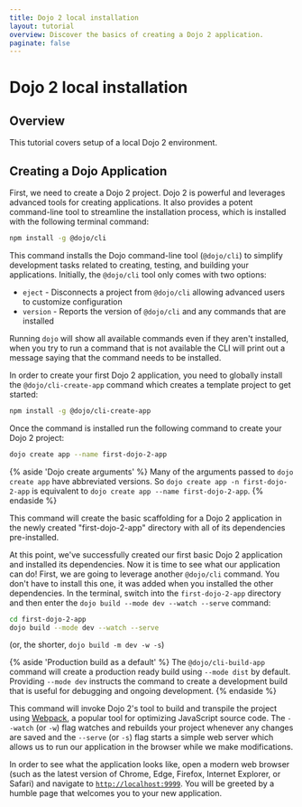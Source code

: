 ```yaml
---
title: Dojo 2 local installation
layout: tutorial
overview: Discover the basics of creating a Dojo 2 application.
paginate: false
---
```


# Dojo 2 local installation

## Overview
This tutorial covers setup of a local Dojo 2 environment.

## Creating a Dojo Application
First, we need to create a Dojo 2 project. Dojo 2 is powerful and leverages advanced tools for creating applications. It also provides a potent command-line tool to streamline the installation process, which is installed with the following terminal command:

```bash
npm install -g @dojo/cli
```

This command installs the Dojo command-line tool (`@dojo/cli`) to simplify development tasks related to creating, testing, and building your applications. Initially, the `@dojo/cli` tool only comes with two options:
* `eject` - Disconnects a project from `@dojo/cli` allowing advanced users to customize configuration
* `version` - Reports the version of `@dojo/cli` and any commands that are installed

Running `dojo` will show all available commands even if they aren't installed, when you try to run a command that is not available the CLI will print out a message saying that the command needs to be installed.

In order to create your first Dojo 2 application, you need to globally install the `@dojo/cli-create-app` command which creates a template project to get started:

```bash
npm install -g @dojo/cli-create-app
```

Once the command is installed run the following command to create your Dojo 2 project:

```bash
dojo create app --name first-dojo-2-app
```

{% aside 'Dojo create arguments' %}
Many of the arguments passed to `dojo create app` have abbreviated versions. So `dojo create app -n first-dojo-2-app` is equivalent to `dojo create app --name first-dojo-2-app`.
{% endaside %}

This command will create the basic scaffolding for a Dojo 2 application in the newly created "first-dojo-2-app" directory with all of its dependencies pre-installed.

At this point, we've successfully created our first basic Dojo 2 application and installed its dependencies. Now it is time to see what our application can do! First, we are going to leverage another `@dojo/cli` command. You don't have to install this one, it was added when you installed the other dependencies. In the terminal, switch into the `first-dojo-2-app` directory and then enter the `dojo build --mode dev --watch --serve` command:

```bash
cd first-dojo-2-app
dojo build --mode dev --watch --serve
```
(or, the shorter, `dojo build -m dev -w -s`)

{% aside 'Production build as a default' %}
The `@dojo/cli-build-app` command will create a production ready build using `--mode dist` by default. Providing `--mode dev` instructs the command to create a development build that is useful for debugging and ongoing development.
{% endaside %}

This command will invoke Dojo 2's tool to build and transpile the project using [Webpack](https://webpack.github.io/), a popular tool for optimizing JavaScript source code. The `--watch` (or `-w`) flag watches and rebuilds your project whenever any changes are saved and the `--serve` (or `-s`) flag starts a simple web server which allows us to run our application in the browser while we make modifications.

In order to see what the application looks like, open a modern web browser (such as the latest version of Chrome, Edge, Firefox, Internet Explorer, or Safari) and navigate to [`http://localhost:9999`](http://localhost:9999). You will be greeted by a humble page that welcomes you to your new application.
